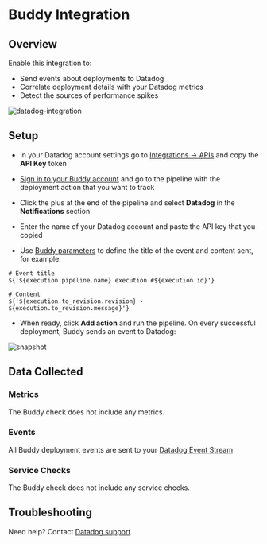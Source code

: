 # Buddy Integration

## Overview

Enable this integration to:

- Send events about deployments to Datadog
- Correlate deployment details with your Datadog metrics
- Detect the sources of performance spikes

![datadog-integration][1]

## Setup

- In your Datadog account settings go to [Integrations -> APIs][2] and copy the **API Key** token

- [Sign in to your Buddy account][3] and go to the pipeline with the deployment action that you want to track

- Click the plus at the end of the pipeline and select **Datadog** in the **Notifications** section

- Enter the name of your Datadog account and paste the API key that you copied

- Use [Buddy parameters][4] to define the title of the event and content sent, for example:

```text
# Event title
${'${execution.pipeline.name} execution #${execution.id}'}

# Content
${'${execution.to_revision.revision} - ${execution.to_revision.message}'}
```

- When ready, click **Add action** and run the pipeline. On every successful deployment, Buddy sends an event to Datadog:

![snapshot][5]

## Data Collected

### Metrics

The Buddy check does not include any metrics.

### Events

All Buddy deployment events are sent to your [Datadog Event Stream][6]

### Service Checks

The Buddy check does not include any service checks.

## Troubleshooting

Need help? Contact [Datadog support][7].

[1]: https://raw.githubusercontent.com/DataDog/integrations-extras/master/buddy/images/datadog-integration.png
[2]: https://app.datadoghq.com/organization-settings/api-keys
[3]: https://app.buddy.works/login
[4]: https://buddy.works/knowledge/deployments/what-parameters-buddy-use
[5]: https://raw.githubusercontent.com/DataDog/integrations-extras/master/buddy/images/snapshot.png
[6]: https://docs.datadoghq.com/events/
[7]: https://docs.datadoghq.com/help/

